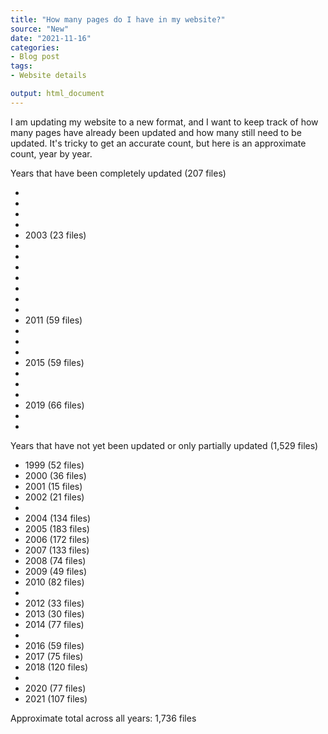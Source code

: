 ```yaml
---
title: "How many pages do I have in my website?"
source: "New"
date: "2021-11-16"
categories:
- Blog post
tags:
- Website details

output: html_document
---
```


I am updating my website to a new format, and I want to keep track of how many pages have already been updated and how many still need to be updated. It's tricky to get an accurate count, but here is an approximate count, year by year.

<!--more-->

Years that have been completely updated (207 files)

+ 
+ 
+ 
+ 
+ 2003 (23 files)
+ 
+ 
+ 
+ 
+ 
+ 
+ 
+ 2011 (59 files)
+ 
+ 
+ 
+ 2015 (59 files)
+ 
+ 
+ 
+ 2019 (66 files)
+ 
+ 

Years that have not yet been updated or only partially updated (1,529 files)

+ 1999 (52 files)
+ 2000 (36 files)
+ 2001 (15 files)
+ 2002 (21 files)
+
+ 2004 (134 files)
+ 2005 (183 files)
+ 2006 (172 files)
+ 2007 (133 files)
+ 2008 (74 files)
+ 2009 (49 files)
+ 2010 (82 files)
+
+ 2012 (33 files)
+ 2013 (30 files)
+ 2014 (77 files)
+
+ 2016 (59 files)
+ 2017 (75 files)
+ 2018 (120 files)
+
+ 2020 (77 files)
+ 2021 (107 files)

Approximate total across all years: 1,736 files
